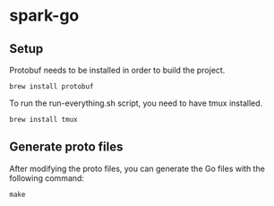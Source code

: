 # spark-go

## Setup

Protobuf needs to be installed in order to build the project.

```
brew install protobuf
```

To run the run-everything.sh script, you need to have tmux installed.

```
brew install tmux
```

## Generate proto files

After modifying the proto files, you can generate the Go files with the following command:

```
make
```
